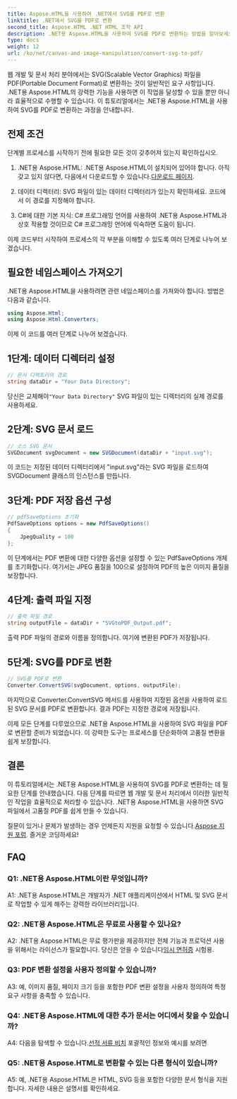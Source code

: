 ```yaml
---
title: Aspose.HTML을 사용하여 .NET에서 SVG를 PDF로 변환
linktitle: .NET에서 SVG를 PDF로 변환
second_title: Aspose.HTML .NET HTML 조작 API
description: .NET용 Aspose.HTML을 사용하여 SVG를 PDF로 변환하는 방법을 알아보세요. 효율적인 문서 처리를 위한 고품질의 단계별 튜토리얼입니다.
type: docs
weight: 12
url: /ko/net/canvas-and-image-manipulation/convert-svg-to-pdf/
---
```


웹 개발 및 문서 처리 분야에서는 SVG(Scalable Vector Graphics) 파일을 PDF(Portable Document Format)로 변환하는 것이 일반적인 요구 사항입니다. .NET용 Aspose.HTML의 강력한 기능을 사용하면 이 작업을 달성할 수 있을 뿐만 아니라 효율적으로 수행할 수 있습니다. 이 튜토리얼에서는 .NET용 Aspose.HTML을 사용하여 SVG를 PDF로 변환하는 과정을 안내합니다. 

## 전제 조건

단계별 프로세스를 시작하기 전에 필요한 모든 것이 갖추어져 있는지 확인하십시오.

1.  .NET용 Aspose.HTML: .NET용 Aspose.HTML이 설치되어 있어야 합니다. 아직 갖고 있지 않다면, 다음에서 다운로드할 수 있습니다.[다운로드 페이지](https://releases.aspose.com/html/net/).

2. 데이터 디렉터리: SVG 파일이 있는 데이터 디렉터리가 있는지 확인하세요. 코드에서 이 경로를 지정해야 합니다.

3. C#에 대한 기본 지식: C# 프로그래밍 언어를 사용하여 .NET용 Aspose.HTML과 상호 작용할 것이므로 C# 프로그래밍 언어에 익숙하면 도움이 됩니다.

이제 코드부터 시작하여 프로세스의 각 부분을 이해할 수 있도록 여러 단계로 나누어 보겠습니다.

## 필요한 네임스페이스 가져오기

.NET용 Aspose.HTML을 사용하려면 관련 네임스페이스를 가져와야 합니다. 방법은 다음과 같습니다.

```csharp
using Aspose.Html;
using Aspose.Html.Converters;
```

이제 이 코드를 여러 단계로 나누어 보겠습니다.

## 1단계: 데이터 디렉터리 설정
```csharp
// 문서 디렉토리의 경로
string dataDir = "Your Data Directory";
```
 당신은 교체해야`"Your Data Directory"` SVG 파일이 있는 디렉터리의 실제 경로를 사용하세요.

## 2단계: SVG 문서 로드
```csharp
// 소스 SVG 문서
SVGDocument svgDocument = new SVGDocument(dataDir + "input.svg");
```
이 코드는 지정된 데이터 디렉터리에서 "input.svg"라는 SVG 파일을 로드하여 SVGDocument 클래스의 인스턴스를 만듭니다.

## 3단계: PDF 저장 옵션 구성
```csharp
// pdfSaveOptions 초기화
PdfSaveOptions options = new PdfSaveOptions()
{
	JpegQuality = 100
};
```
이 단계에서는 PDF 변환에 대한 다양한 옵션을 설정할 수 있는 PdfSaveOptions 개체를 초기화합니다. 여기서는 JPEG 품질을 100으로 설정하여 PDF의 높은 이미지 품질을 보장합니다.

## 4단계: 출력 파일 지정
```csharp
// 출력 파일 경로
string outputFile = dataDir + "SVGtoPDF_Output.pdf";
```
출력 PDF 파일의 경로와 이름을 정의합니다. 여기에 변환된 PDF가 저장됩니다.

## 5단계: SVG를 PDF로 변환
```csharp
// SVG를 PDF로 변환
Converter.ConvertSVG(svgDocument, options, outputFile);
```
마지막으로 Converter.ConvertSVG 메서드를 사용하여 지정된 옵션을 사용하여 로드된 SVG 문서를 PDF로 변환합니다. 결과 PDF는 지정한 경로에 저장됩니다.

이제 모든 단계를 다루었으므로 .NET용 Aspose.HTML을 사용하여 SVG 파일을 PDF로 변환할 준비가 되었습니다. 이 강력한 도구는 프로세스를 단순화하여 고품질 변환을 쉽게 보장합니다.

## 결론

이 튜토리얼에서는 .NET용 Aspose.HTML을 사용하여 SVG를 PDF로 변환하는 데 필요한 단계를 안내했습니다. 다음 단계를 따르면 웹 개발 및 문서 처리에서 이러한 일반적인 작업을 효율적으로 처리할 수 있습니다. .NET용 Aspose.HTML을 사용하면 SVG 파일에서 고품질 PDF를 쉽게 만들 수 있습니다.

 질문이 있거나 문제가 발생하는 경우 언제든지 지원을 요청할 수 있습니다.[Aspose 지원 포럼](https://forum.aspose.com/). 즐거운 코딩하세요!

## FAQ

### Q1: .NET용 Aspose.HTML이란 무엇입니까?

A1: .NET용 Aspose.HTML은 개발자가 .NET 애플리케이션에서 HTML 및 SVG 문서로 작업할 수 있게 해주는 강력한 라이브러리입니다.

### Q2: .NET용 Aspose.HTML은 무료로 사용할 수 있나요?

 A2: .NET용 Aspose.HTML은 무료 평가판을 제공하지만 전체 기능과 프로덕션 사용을 위해서는 라이선스가 필요합니다. 당신은 얻을 수 있습니다[임시 면허증](https://purchase.aspose.com/temporary-license/) 시험용.

### Q3: PDF 변환 설정을 사용자 정의할 수 있습니까?

A3: 예, 이미지 품질, 페이지 크기 등을 포함한 PDF 변환 설정을 사용자 정의하여 특정 요구 사항을 충족할 수 있습니다.

### Q4: .NET용 Aspose.HTML에 대한 추가 문서는 어디에서 찾을 수 있습니까?

 A4: 다음을 탐색할 수 있습니다.[선적 서류 비치](https://reference.aspose.com/html/net/) 포괄적인 정보와 예시를 보려면

### Q5: .NET용 Aspose.HTML로 변환할 수 있는 다른 형식이 있습니까?

A5: 예, .NET용 Aspose.HTML은 HTML, SVG 등을 포함한 다양한 문서 형식을 지원합니다. 자세한 내용은 설명서를 확인하세요.